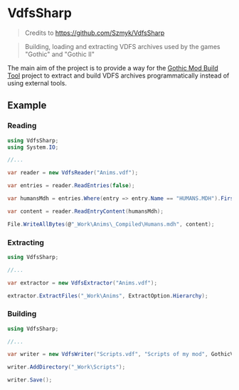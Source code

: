 # VdfsSharp

> Credits to https://github.com/Szmyk/VdfsSharp


> Building, loading and extracting VDFS archives used by the games "Gothic" and "Gothic II"

The main aim of the project is to provide a way for the [Gothic Mod Build Tool](https://github.com/Szmyk/gmbt) project to extract and build VDFS archives programmatically instead of using external tools.

## Example

### Reading

```c#
using VdfsSharp;
using System.IO;

//...

var reader = new VdfsReader("Anims.vdf");

var entries = reader.ReadEntries(false);

var humansMdh = entries.Where(entry => entry.Name == "HUMANS.MDH").First();

var content = reader.ReadEntryContent(humansMdh);

File.WriteAllBytes(@"_Work\Anims\_Compiled\Humans.mdh", content);

```

### Extracting

```c#
using VdfsSharp;

//...

var extractor = new VdfsExtractor("Anims.vdf");

extractor.ExtractFiles("_Work\Anims", ExtractOption.Hierarchy);

````

### Building

```c#
using VdfsSharp;

//...

var writer = new VdfsWriter("Scripts.vdf", "Scripts of my mod", GothicVersion.Gothic2);

writer.AddDirectory("_Work\Scripts");

writer.Save();

```
